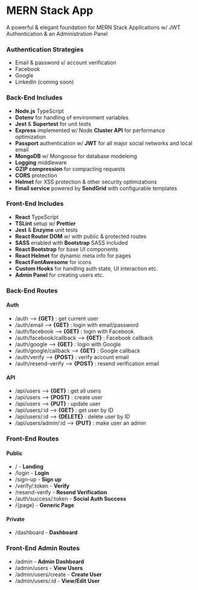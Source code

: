 # MERN Stack App

A powerful & elegant foundation for MERN Stack Applications w/ JWT Authentication & an Administration Panel

### Authentication Strategies

- Email & password v/ account verification
- Facebook
- Google
- LinkedIn (coming soon)

### Back-End Includes

- **Node.js** TypeScript
- **Dotenv** for handling of environment variables
- **Jest** & **Supertest** for unit tests
- **Express** implemented w/ Node **Cluster API** for performance optimization
- **Passport** authentication w/ **JWT** for all major social networks and local email
- **MongoDB** w/ Mongoose for database modeleing
- **Logging** middleware
- **GZIP compression** for compacting requests
- **CORS** protection
- **Helmet** for XSS protection & other security optimizations
- **Email service** powered by **SendGrid** with configurable templates

### Front-End Includes

- **React** TypeScript
- **TSLint** setup w/ **Prettier**
- **Jest** & **Enzyme** unit tests
- **React Router DOM** w/ with public & protected routes
- **SASS** enabled with **Bootstrap** SASS included
- **React Bootstrap** for base UI components
- **React Helmet** for dynamic meta info for pages
- **React FontAwesome** for icons
- **Custom Hooks** for handling auth state, UI interaction etc.
- **Admin Panel** for creating users etc.

### Back-End Routes

#### Auth

- /auth --> **{GET}** : get current user
- /auth/email --> **{GET}** : login with email/password
- /auth/facebook --> **{GET}** : login with Facebook
- /auth/facebook/callback --> **{GET}** : Facebook callback
- /auth/google --> **{GET}** : login with Google
- /auth/google/callback --> **{GET}** : Google callback
- /auth/verify --> **{POST}** : verify account email
- /auth/resend-verify --> **{POST}** : resend verification email

#### API

- /api/users --> **{GET}** : get all users
- /api/users --> **{POST}** : create user
- /api/users --> **{PUT}** : update user
- /api/users/:id --> **{GET}** : get user by ID
- /api/users/:id --> **{DELETE}** : delete user by ID
- /api/users/admin/:id --> **{PUT}** : make user an admin

### Front-End Routes

#### Public

- / - **Landing**
- /login - **Login**
- /sign-up - **Sign up**
- /verify/:token - **Verify**
- /resend-verify - **Resend Verification**
- /auth/success/:token - **Social Auth Success**
- /{page} - **Generic Page**

#### Private

- /dashboard - **Dashboard**

### Front-End Admin Routes

- /admin - **Admin Dashboard**
- /admin/users - **View Users**
- /admin/users/create - **Create User**
- /admin/users/:id - **View/Edit User**
